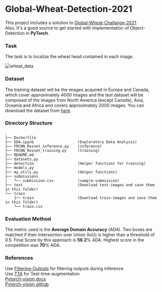 # Global-Wheat-Detection-2021
This project includes a solution to [Global-Wheat-Challange-2021](https://www.aicrowd.com/challenges/global-wheat-challenge-2021).<br>
Also, It's a good source to get started with implementation of Object-Detection in **PyTorch**.

### Task
The task is to localize the wheat head contained in each image.

![wheat_data](https://user-images.githubusercontent.com/59660566/125678202-547f128a-eb5a-4e56-9890-2660247542a6.png)

### Dataset
The training dataset will be the images acquired in Europe and Canada, which cover approximately 4000 images and the test dataset will be composed of the images from North America (except Canada), Asia, Oceania and Africa and covers approximately 2000 images.
You can download the dataset from [here](https://www.aicrowd.com/challenges/global-wheat-challenge-2021/dataset_files).

### Directory Structure

```
.
├── Dockerfile 
├── EDA.ipynb                    (Exploratory Data Analysis)
├── FRCNN_Resnet_inference.py    (inference)
├── FRCNN_Resnet_training.py     (training)
├── README.md
├── datasets.py 
├── detection                    (Helper functions for training)
├── models.py 
├── my_utils.py                  (Helper functions)
├── submissions
│   └── submission.csv           (sample-submission)
├── test                         (Download test-images and save them in this folder)
└── train
    ├── train                    (Download train-images and save them in this folder)
    └── train.csv
```

### Evaluation Method
The metric used is the **Average Domain Accuracy** (ADA). Two boxes are matched if their Intersection over Union (IoU) is higher than a threshold of 0.5. Final Score by this approach is **56.2**% ADA. Highest score in the competition was **70**% ADA.


### References
Use [Filtering-Outputs](https://github.com/ZFTurbo/Weighted-Boxes-Fusion) for filtering outputs during inference<br>
Use [TTA](https://github.com/kentaroy47/ODA-Object-Detection-ttA) for Test-time-augmentation<br>
[Pytorch-vision docs](https://pytorch.org/tutorials/intermediate/torchvision_tutorial.html)<br>
[Pytorch-vision github](https://github.com/pytorch/vision)
